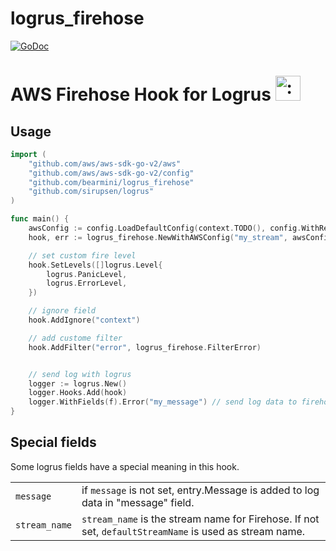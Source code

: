 logrus_firehose
====

 [![GoDoc](https://godoc.org/github.com/bearmini/logrus_firehose?status.svg)](https://godoc.org/github.com/bearmini/logrus_firehose)


# AWS Firehose Hook for Logrus <img src="http://i.imgur.com/hTeVwmJ.png" width="40" height="40" alt=":walrus:" class="emoji" title=":walrus:"/>

## Usage

```go
import (
    "github.com/aws/aws-sdk-go-v2/aws"
    "github.com/aws/aws-sdk-go-v2/config"
    "github.com/bearmini/logrus_firehose"
    "github.com/sirupsen/logrus"
)

func main() {
    awsConfig := config.LoadDefaultConfig(context.TODO(), config.WithRegion("us-west-2"))
    hook, err := logrus_firehose.NewWithAWSConfig("my_stream", awsConfig)

    // set custom fire level
    hook.SetLevels([]logrus.Level{
        logrus.PanicLevel,
        logrus.ErrorLevel,
    })

    // ignore field
    hook.AddIgnore("context")

    // add custome filter
    hook.AddFilter("error", logrus_firehose.FilterError)


    // send log with logrus
    logger := logrus.New()
    logger.Hooks.Add(hook)
    logger.WithFields(f).Error("my_message") // send log data to firehose as JSON
}
```


## Special fields

Some logrus fields have a special meaning in this hook.

|||
|:--|:--|
|`message`|if `message` is not set, entry.Message is added to log data in "message" field. |
|`stream_name`|`stream_name` is the stream name for Firehose. If not set, `defaultStreamName` is used as stream name.|
